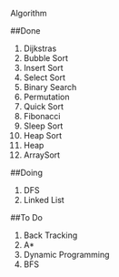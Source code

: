 Algorithm

##Done
1. Dijkstras
2. Bubble Sort
3. Insert Sort
4. Select Sort
5. Binary Search
6. Permutation
7. Quick Sort
8. Fibonacci
9. Sleep Sort
10. Heap Sort
11. Heap
12. ArraySort


##Doing
1. DFS
2. Linked List


##To Do
1. Back Tracking
2. A*
3. Dynamic Programming
4. BFS
